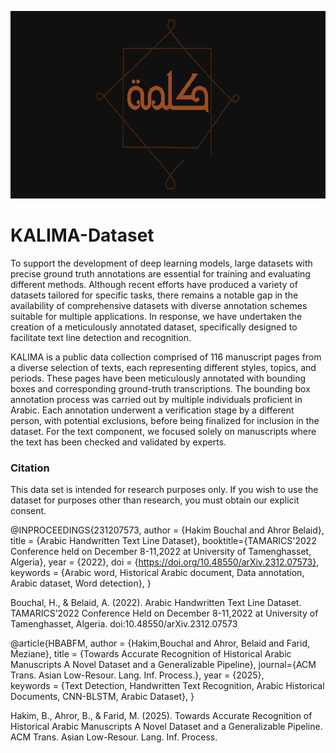 [//]: #![KALIMA](/KALIMA_log.jpg)
<img src="/KALIMA_log.jpg" alt="Texte alternatif"  width="1170"  height="300">

# KALIMA-Dataset

To support the development of deep learning models, large datasets with precise ground truth annotations are essential for training and evaluating different methods. Although recent efforts have produced a variety of datasets tailored for specific tasks, there remains a notable gap in the availability of comprehensive datasets with diverse annotation schemes suitable for multiple applications. In response, we have undertaken the creation of a meticulously annotated dataset, specifically designed to facilitate text line detection and recognition.

KALIMA is a public data collection comprised of 116 manuscript pages from a diverse selection of texts, each representing different styles, topics, and periods. These pages have been meticulously annotated with bounding boxes and corresponding ground-truth transcriptions. The bounding box annotation process was carried out by multiple individuals proficient in Arabic. Each annotation underwent a verification stage by a different person, with potential exclusions, before being finalized for inclusion in the dataset. For the text component, we focused solely on manuscripts where the text has been checked and validated by experts.


### Citation
This data set is intended for research purposes only. If you wish to use the dataset for purposes other than research, you must obtain our explicit consent.

@INPROCEEDINGS{231207573,
    author = {Hakim Bouchal and Ahror Belaid},
    title = {Arabic Handwritten Text Line Dataset},
   booktitle={TAMARICS'2022 Conference held on December 8-11,2022 at University of Tamenghasset, Algeria},
    year = {2022},
    doi = {https://doi.org/10.48550/arXiv.2312.07573},
   keywords = {Arabic word, Historical Arabic document, Data annotation, Arabic dataset, Word detection},
}

Bouchal, H., & Belaid, A. (2022). Arabic Handwritten Text Line Dataset. TAMARICS’2022 Conference Held on December 8-11,2022 at University of Tamenghasset, Algeria. doi:10.48550/arXiv.2312.07573

@article{HBABFM,
    author = {Hakim,Bouchal and Ahror, Belaid and Farid, Meziane},
    title = {Towards Accurate Recognition of Historical Arabic Manuscripts A Novel Dataset and a Generalizable Pipeline},
   journal={ACM Trans. Asian Low-Resour. Lang. Inf. Process.}, 
    year = {2025},    
   keywords = {Text Detection, Handwritten Text Recognition, Arabic Historical Documents, CNN-BLSTM, Arabic Dataset},
}

Hakim, B., Ahror, B., & Farid, M. (2025). Towards Accurate Recognition of Historical Arabic Manuscripts A Novel Dataset and a Generalizable Pipeline. ACM Trans. Asian Low-Resour. Lang. Inf. Process.

